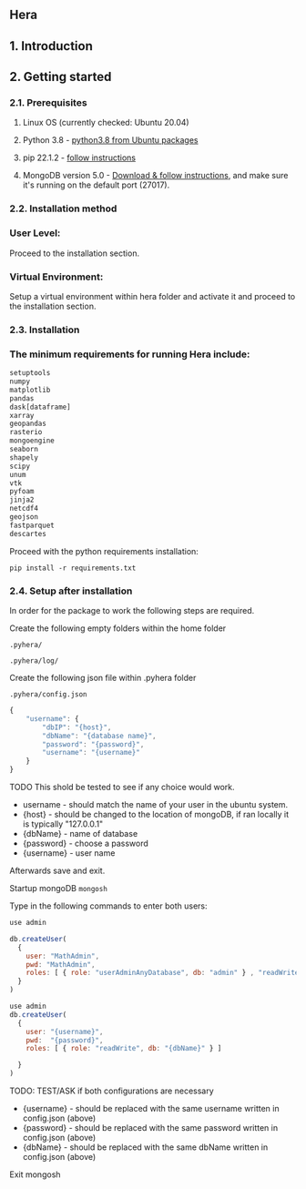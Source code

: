 ## Hera

## 1. Introduction

## 2. Getting started

### 2.1. Prerequisites

1. Linux OS (currently checked: Ubuntu 20.04)

2. Python 3.8 - [python3.8 from Ubuntu packages](https://packages.ubuntu.com/search?keywords=python3.8)

3. pip 22.1.2 - [follow instructions](https://packaging.python.org/en/latest/guides/installing-using-linux-tools/#debian-ubuntu)

4. MongoDB version 5.0 - [Download & follow instructions](https://www.mongodb.com/docs/manual/tutorial/install-mongodb-on-ubuntu/), and make sure it's running on the default port (27017).


### 2.2. Installation method
### User Level:
Proceed to the installation section.

### Virtual Environment:
Setup a virtual environment within hera folder and activate it and proceed to the  installation section.

### 2.3. Installation

### The minimum requirements for running Hera include:

```python
setuptools
numpy
matplotlib
pandas
dask[dataframe]
xarray
geopandas
rasterio
mongoengine
seaborn
shapely
scipy
unum
vtk
pyfoam
jinja2
netcdf4
geojson
fastparquet
descartes
```

Proceed with the python requirements installation:

`pip install -r requirements.txt`


### 2.4. Setup after installation 
In order for the package to work the following steps are required.

Create the following empty folders within the home folder

`.pyhera/`

`.pyhera/log/`

Create the following json file within .pyhera folder

`.pyhera/config.json`

```JavaScript
{
    "username": {
        "dbIP": "{host}",
        "dbName": "{database name}",
        "password": "{password}",
        "username": "{username}"
    }
}
```
TODO This shold be tested to see if any choice would work.

* username - should match the name of your user in the ubuntu system.
* {host} - should be changed to the location of mongoDB, if ran locally it is typically "127.0.0.1"
* {dbName} - name of database 
* {password} - choose a password 
* {username} - user name

Afterwards save and exit.

Startup mongoDB `mongosh`

Type in the following commands to enter both users:

```JavaScript
use admin

db.createUser(
  {
    user: "MathAdmin",
    pwd: "MathAdmin",
    roles: [ { role: "userAdminAnyDatabase", db: "admin" } , "readWriteAnyDatabase"]
  }
)

use admin
db.createUser(
  {
    user: "{username}",
    pwd:  "{password}",   
    roles: [ { role: "readWrite", db: "{dbName}" } ]

  }
)
```
TODO: TEST/ASK if both configurations are necessary
* {username} - should be replaced with the same username written in config.json (above)
* {password} - should be replaced with the same password written in config.json (above)
* {dbName} - should be replaced with the same dbName written in config.json (above)

Exit mongosh